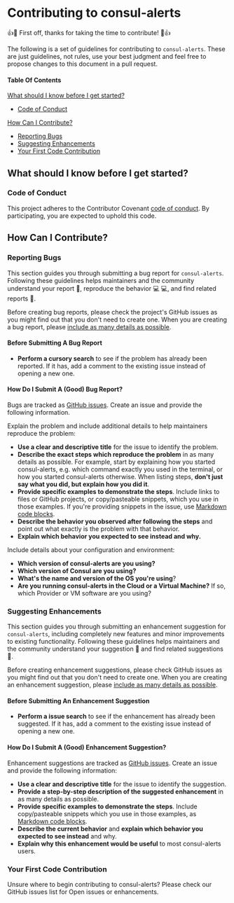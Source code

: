 Contributing to consul-alerts
=============================

:+1::tada: First off, thanks for taking the time to contribute! :tada::+1:

The following is a set of guidelines for contributing to `consul-alerts`. These are just guidelines, not rules, use your best judgment and feel free to propose changes to this document in a pull request.

#### Table Of Contents

[What should I know before I get started?](#what-should-i-know-before-i-get-started)

-	[Code of Conduct](#code-of-conduct)

[How Can I Contribute?](#how-can-i-contribute)

-	[Reporting Bugs](#reporting-bugs)
-	[Suggesting Enhancements](#suggesting-enhancements)
-	[Your First Code Contribution](#your-first-code-contribution)

What should I know before I get started?
----------------------------------------

### Code of Conduct

This project adheres to the Contributor Covenant [code of conduct](CODE_OF_CONDUCT.md). By participating, you are expected to uphold this code.

How Can I Contribute?
---------------------

### Reporting Bugs

This section guides you through submitting a bug report for `consul-alerts`. Following these guidelines helps maintainers and the community understand your report :pencil:, reproduce the behavior :computer: :computer:, and find related reports :mag_right:.

Before creating bug reports, please check the project's GitHub issues as you might find out that you don't need to create one. When you are creating a bug report, please [include as many details as possible](#how-do-i-submit-a-good-bug-report).

#### Before Submitting A Bug Report

-	**Perform a cursory search** to see if the problem has already been reported. If it has, add a comment to the existing issue instead of opening a new one.

#### How Do I Submit A (Good) Bug Report?

Bugs are tracked as [GitHub issues](https://guides.github.com/features/issues/). Create an issue and provide the following information.

Explain the problem and include additional details to help maintainers reproduce the problem:

-	**Use a clear and descriptive title** for the issue to identify the problem.
-	**Describe the exact steps which reproduce the problem** in as many details as possible. For example, start by explaining how you started consul-alerts, e.g. which command exactly you used in the terminal, or how you started consul-alerts otherwise. When listing steps, **don't just say what you did, but explain how you did it**.
-	**Provide specific examples to demonstrate the steps**. Include links to files or GitHub projects, or copy/pasteable snippets, which you use in those examples. If you're providing snippets in the issue, use [Markdown code blocks](https://help.github.com/articles/markdown-basics/#multiple-lines).
-	**Describe the behavior you observed after following the steps** and point out what exactly is the problem with that behavior.
-	**Explain which behavior you expected to see instead and why.**

Include details about your configuration and environment:

-	**Which version of consul-alerts are you using?**
-	**Which version of Consul are you using?**
-	**What's the name and version of the OS you're using**?
-	**Are you running consul-alerts in the Cloud or a Virtual Machine?** If so, which Provider or VM software are you using?

### Suggesting Enhancements

This section guides you through submitting an enhancement suggestion for `consul-alerts`, including completely new features and minor improvements to existing functionality. Following these guidelines helps maintainers and the community understand your suggestion :pencil: and find related suggestions :mag_right:.

Before creating enhancement suggestions, please check GitHub issues as you might find out that you don't need to create one. When you are creating an enhancement suggestion, please [include as many details as possible](#how-do-i-submit-a-good-enhancement-suggestion).

#### Before Submitting An Enhancement Suggestion

-	**Perform a issue search** to see if the enhancement has already been suggested. If it has, add a comment to the existing issue instead of opening a new one.

#### How Do I Submit A (Good) Enhancement Suggestion?

Enhancement suggestions are tracked as [GitHub issues](https://guides.github.com/features/issues/). Create an issue and provide the following information:

-	**Use a clear and descriptive title** for the issue to identify the suggestion.
-	**Provide a step-by-step description of the suggested enhancement** in as many details as possible.
-	**Provide specific examples to demonstrate the steps**. Include copy/pasteable snippets which you use in those examples, as [Markdown code blocks](https://help.github.com/articles/markdown-basics/#multiple-lines).
-	**Describe the current behavior** and **explain which behavior you expected to see instead** and why.
-	**Explain why this enhancement would be useful** to most consul-alerts users.

### Your First Code Contribution

Unsure where to begin contributing to consul-alerts? Please check our GitHub issues list for Open issues or enhancements.
